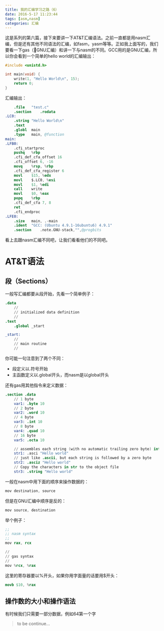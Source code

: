 ```yaml
---
title: 我的汇编学习之路（6）
date: 2016-5-17 11:23:44
tags: [asm,nasm]
categories: 汇编
---
```

这是系列的第六篇，接下来要讲一下AT&T汇编语法。之前一直都是用nasm汇编，但是还有其他不同语法的汇编，如fasm，yasm等等。正如我上面写的，我们要看一下gas（GNU汇编）和讲一下与nasm的不同。GCC用的是GNU汇编，所以你会看到一个简单的hello world的汇编输出：
````c
#include <unistd.h>

int main(void) {
	write(1, "Hello World\n", 15);
	return 0;
}
````
汇编输出：
````s
	.file	"test.c"
	.section	.rodata
.LC0:
	.string	"Hello World\n"
	.text
	.globl	main
	.type	main, @function
main:
.LFB0:
	.cfi_startproc
	pushq	%rbp
	.cfi_def_cfa_offset 16
	.cfi_offset 6, -16
	movq	%rsp, %rbp
	.cfi_def_cfa_register 6
	movl	$15, %edx
	movl	$.LC0, %esi
	movl	$1, %edi
	call	write
	movl	$0, %eax
	popq	%rbp
	.cfi_def_cfa 7, 8
	ret
	.cfi_endproc
.LFE0:
	.size	main, .-main
	.ident	"GCC: (Ubuntu 4.9.1-16ubuntu6) 4.9.1"
	.section	.note.GNU-stack,"",@progbits
````
看上去跟nasm汇编不同吧，让我们看看他们的不同吧。
<!-- more -->
# AT&T语法
## 段（Sections）
一般写汇编都要从段开始，先看一个简单例子：
````s
.data
    //
    // initialized data definition
    //
.text
    .global _start

_start:
    //
    // main routine
    //
````
你可能一句注意到了两个不同：
* 段定义以.符号开始
* 主函数定义以.global开头，而nasm是以global开头

还有gas用其他指令来定义数据：
````s
.section .data
    // 1 byte
    var1: .byte 10
    // 2 byte
    var2: .word 10
    // 4 byte
    var3: .int 10
    // 8 byte
    var4: .quad 10
    // 16 byte
    var5: .octa 10

    // assembles each string (with no automatic trailing zero byte) into consecutive addresses
    str1: .asci "Hello world"
    // just like .ascii, but each string is followed by a zero byte
    str2: .asciz "Hello world"
    // Copy the characters in str to the object file
    str3: .string "Hello world"

````
一般在nasm中用下面的顺序来操作数据的：
````s
mov destination, source
````
但是在GNU汇编中顺序是反的：
````s
mov source, destination
````
举个例子：
````s
;;
;; nasm syntax
;;
mov rax, rcx

//
// gas syntax
//
mov %rcx, %rax
````
这里的寄存器要以%开头，如果你用字面量的话要用$开头：
````s
movb $10, %rax
````
## 操作数的大小和操作语法
有时候我们只需要一部分数据，例如64第一个字
> to be continue...
